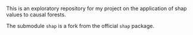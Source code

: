 This is an exploratory repository for my project on the application of shap values to causal forests.

The submodule `shap` is a fork from the official `shap` package.

